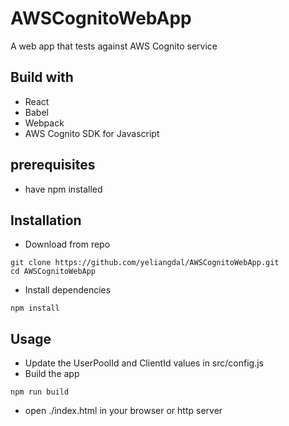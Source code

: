 # AWSCognitoWebApp

A web app that tests against AWS Cognito service

## Build with
* React
* Babel
* Webpack
* AWS Cognito SDK for Javascript


## prerequisites
* have npm installed


## Installation
* Download from repo
```
git clone https://github.com/yeliangdal/AWSCognitoWebApp.git
cd AWSCognitoWebApp
```
* Install dependencies
```
npm install
```

## Usage
* Update the UserPoolId and ClientId values in src/config.js 
* Build the app  
```
npm run build
```
* open ./index.html in your browser or http server
